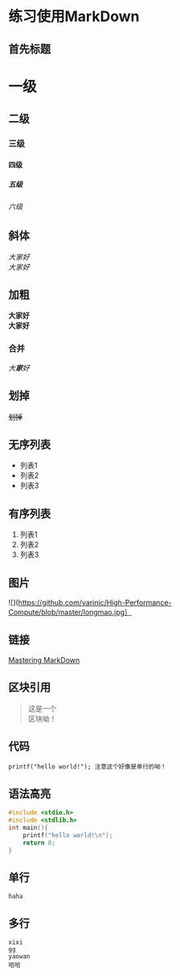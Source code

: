 # 练习使用MarkDown
## 首先标题

# 一级
## 二级
### 三级
#### 四级
##### 五级
###### 六级

## 斜体
*大家好*<br>
_大家好_<br>

## 加粗
**大家好**<br>
__大家好__<br>

### 合并
_大**家**好_<br>

## 划掉
~~划掉~~

## 无序列表
* 列表1
* 列表2
* 列表3

## 有序列表
1. 列表1
1. 列表2
1. 列表3

## 图片
![](https://github.com/varinic/High-Performance-Compute/blob/master/longmao.jpg）

## 链接
[Mastering MarkDown](https://guides.github.com/features/mastering-markdown/)

## 区块引用
>这是一个<br>
>区块呦！

## 代码
`printf("hello world!"); 注意这个好像是单行的呦！`

## 语法高亮
```c
#include <stdio.h>
#include <stdlib.h>
int main(){
	printf("hello world!\n");
	return 0;
}
```

## 单行
 	haha

## 多行
 	xixi
 	gg
 	yaowan
	哈哈


